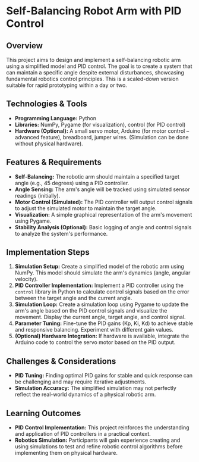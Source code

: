 # Self-Balancing Robot Arm with PID Control

## Overview

This project aims to design and implement a self-balancing robotic arm using a simplified model and PID control. The goal is to create a system that can maintain a specific angle despite external disturbances, showcasing fundamental robotics control principles. This is a scaled-down version suitable for rapid prototyping within a day or two.

## Technologies & Tools

* **Programming Language:** Python
* **Libraries:** NumPy, Pygame (for visualization),  control (for PID control)
* **Hardware (Optional):**  A small servo motor, Arduino (for motor control – advanced feature),  breadboard, jumper wires.  (Simulation can be done without physical hardware).


## Features & Requirements

- **Self-Balancing:** The robotic arm should maintain a specified target angle (e.g., 45 degrees) using a PID controller.
- **Angle Sensing:**  The arm's angle will be tracked using simulated sensor readings (initially).
- **Motor Control (Simulated):**  The PID controller will output control signals to adjust the simulated motor to maintain the target angle.
- **Visualization:**  A simple graphical representation of the arm's movement using Pygame.
- **Stability Analysis (Optional):**  Basic logging of angle and control signals to analyze the system's performance.

## Implementation Steps

1. **Simulation Setup:** Create a simplified model of the robotic arm using NumPy. This model should simulate the arm's dynamics (angle, angular velocity).
2. **PID Controller Implementation:** Implement a PID controller using the `control` library in Python to calculate control signals based on the error between the target angle and the current angle.
3. **Simulation Loop:**  Create a simulation loop using Pygame to update the arm's angle based on the PID control signals and visualize the movement.  Display the current angle, target angle, and control signal.
4. **Parameter Tuning:** Fine-tune the PID gains (Kp, Ki, Kd) to achieve stable and responsive balancing.  Experiment with different gain values.
5. **(Optional) Hardware Integration:** If hardware is available, integrate the Arduino code to control the servo motor based on the PID output.


## Challenges & Considerations

- **PID Tuning:** Finding optimal PID gains for stable and quick response can be challenging and may require iterative adjustments.
- **Simulation Accuracy:** The simplified simulation may not perfectly reflect the real-world dynamics of a physical robotic arm.


## Learning Outcomes

- **PID Control Implementation:**  This project reinforces the understanding and application of PID controllers in a practical context.
- **Robotics Simulation:**  Participants will gain experience creating and using simulations to test and refine robotic control algorithms before implementing them on physical hardware.

